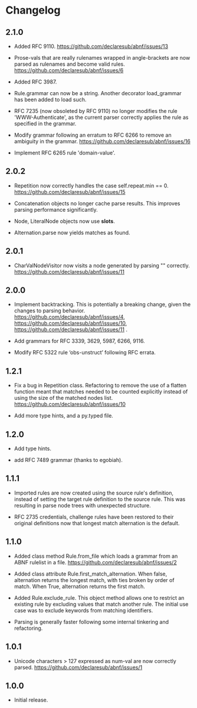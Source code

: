 # Changelog

## 2.1.0

* Added RFC 9110.
https://github.com/declaresub/abnf/issues/13

* Prose-vals that are really rulenames wrapped in angle-brackets are now parsed as rulenames and
become valid rules.
https://github.com/declaresub/abnf/issues/6

* Added RFC 3987.

* Rule.grammar can now be a string.  Another decorator load_grammar has been added to load such.

* RFC 7235 (now obsoleted by RFC 9110) no longer modifies the rule 'WWW-Authenticate', as the current parser correctly applies the rule as specified in the grammar.

* Modify grammar following an erratum to RFC 6266 to remove an ambiguity in the grammar.
https://github.com/declaresub/abnf/issues/16

* Implement RFC 6265 rule 'domain-value'.

## 2.0.2

* Repetition now correctly handles the case self.repeat.min == 0.  
https://github.com/declaresub/abnf/issues/15

* Concatenation objects no longer cache parse results.  This improves parsing performance significantly.

* Node, LiteralNode objects now use __slots__.

* Alternation.parse now yields matches as found.

## 2.0.1

* CharValNodeVisitor now visits a node generated by parsing "" correctly.
https://github.com/declaresub/abnf/issues/11

## 2.0.0

* Implement backtracking.  This is potentially a breaking change, given the changes to parsing behavior. 
https://github.com/declaresub/abnf/issues/4, https://github.com/declaresub/abnf/issues/10, https://github.com/declaresub/abnf/issues/11 .

* Add grammars for RFC 3339, 3629, 5987, 6266, 9116.

* Modify RFC 5322 rule ‘obs-unstruct’ following RFC errata.

## 1.2.1

* Fix a bug in Repetition class.  Refactoring to remove the use of a flatten function meant that matches
needed to be counted explicitly instead of using the size of the matched nodes list. https://github.com/declaresub/abnf/issues/10

* Add more type hints, and a py.typed file.

## 1.2.0

* Add type hints.

* add RFC 7489 grammar (thanks to egobiah).

## 1.1.1

* Imported rules are now created using the source rule's definition, instead of setting the
target rule definition to the source rule.  This was resulting in parse node trees with
unexpected structure.

* RFC 2735 credentials, challenge rules have been restored to their original definitions
now that longest match alternation is the default.

## 1.1.0

* Added class method Rule.from_file which loads a grammar from an ABNF rulelist in a file. https://github.com/declaresub/abnf/issues/2

* Added class attribute Rule.first_match_alternation.  When false, alternation returns the longest 
match, with ties broken by order of match.  When True, alternation returns the first match.

* Added Rule.exclude_rule.  This object method allows one to restrict an existing rule by
excluding values that match another rule.  The initial use case was to exclude keywords
from matching identifiers.

* Parsing is generally faster following some internal tinkering and refactoring.


## 1.0.1

* Unicode characters > 127 expressed as num-val are now correctly parsed. https://github.com/declaresub/abnf/issues/1


## 1.0.0

* Initial release.
